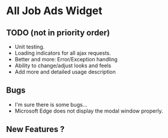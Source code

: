 # All Job Ads Widget

TODO (not in priority order)
----
- Unit testing.
- Loading indicators for all ajax requests. 
- Better and more: Error/Exception handling
- Ability to change/adjust looks and feels
- Add more and detailed usage description

Bugs
----
- I'm sure there is some bugs...
- Microsoft Edge does not display the modal window properly.

New Features ?
--------------
